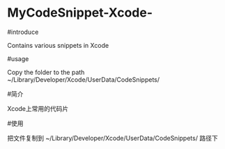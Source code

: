 # MyCodeSnippet-Xcode-

#introduce

Contains various snippets in Xcode

#usage

Copy the folder to the path
~/Library/Developer/Xcode/UserData/CodeSnippets/ 

#简介

Xcode上常用的代码片

#使用

把文件复制到 ~/Library/Developer/Xcode/UserData/CodeSnippets/ 路径下
